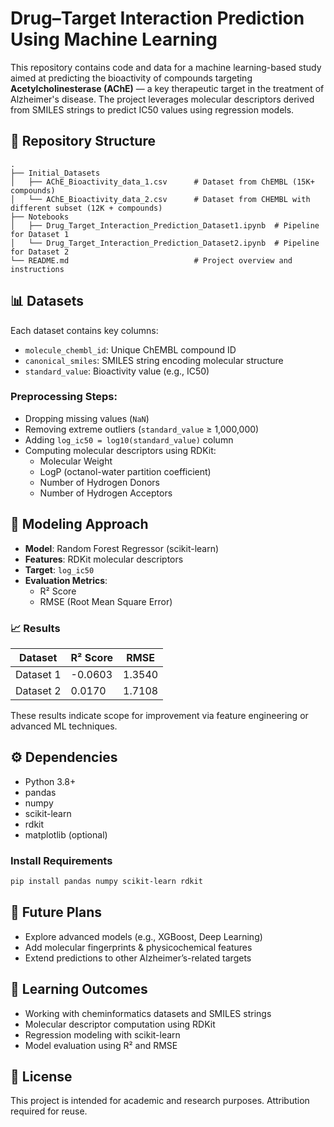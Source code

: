 
# Drug–Target Interaction Prediction Using Machine Learning

This repository contains code and data for a machine learning-based study aimed at predicting the bioactivity of compounds targeting **Acetylcholinesterase (AChE)** — a key therapeutic target in the treatment of Alzheimer's disease. The project leverages molecular descriptors derived from SMILES strings to predict IC50 values using regression models.

## 📁 Repository Structure

```
.
├── Initial_Datasets
│   ├── AChE_Bioactivity_data_1.csv      # Dataset from ChEMBL (15K+ compounds)
│   └── AChE_Bioactivity_data_2.csv      # Dataset from CHEMBL with different subset (12K + compounds)
├── Notebooks
│   ├── Drug_Target_Interaction_Prediction_Dataset1.ipynb  # Pipeline for Dataset 1
│   └── Drug_Target_Interaction_Prediction_Dataset2.ipynb  # Pipeline for Dataset 2
└── README.md                            # Project overview and instructions
```

## 📊 Datasets

Each dataset contains key columns:
- `molecule_chembl_id`: Unique ChEMBL compound ID
- `canonical_smiles`: SMILES string encoding molecular structure
- `standard_value`: Bioactivity value (e.g., IC50)

### Preprocessing Steps:
- Dropping missing values (`NaN`)
- Removing extreme outliers (`standard_value` ≥ 1,000,000)
- Adding `log_ic50 = log10(standard_value)` column
- Computing molecular descriptors using RDKit:
  - Molecular Weight
  - LogP (octanol-water partition coefficient)
  - Number of Hydrogen Donors
  - Number of Hydrogen Acceptors

## 🔬 Modeling Approach

- **Model**: Random Forest Regressor (scikit-learn)
- **Features**: RDKit molecular descriptors
- **Target**: `log_ic50`
- **Evaluation Metrics**:  
  - R² Score  
  - RMSE (Root Mean Square Error)

### 📈 Results

| Dataset     | R² Score   | RMSE     |
|-------------|------------|----------|
| Dataset 1   | -0.0603    | 1.3540   |
| Dataset 2   |  0.0170    | 1.7108   |

These results indicate scope for improvement via feature engineering or advanced ML techniques.

## ⚙️ Dependencies

- Python 3.8+
- pandas
- numpy
- scikit-learn
- rdkit
- matplotlib (optional)

### Install Requirements

```bash
pip install pandas numpy scikit-learn rdkit
```

## 🚀 Future Plans

- Explore advanced models (e.g., XGBoost, Deep Learning)
- Add molecular fingerprints & physicochemical features
- Extend predictions to other Alzheimer’s-related targets

## 🧠 Learning Outcomes

- Working with cheminformatics datasets and SMILES strings
- Molecular descriptor computation using RDKit
- Regression modeling with scikit-learn
- Model evaluation using R² and RMSE

## 📎 License

This project is intended for academic and research purposes. Attribution required for reuse.
